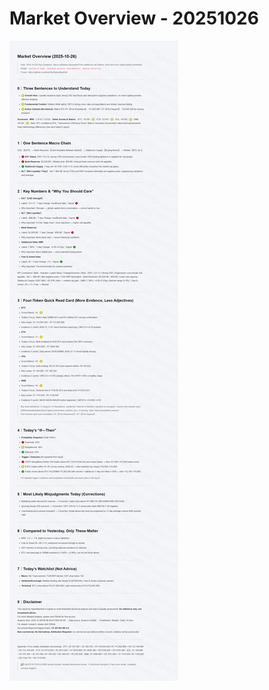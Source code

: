 # Market Overview - 20251026

![Market Overview - 20251026](../images/market_overview_20251026_EN.png)
